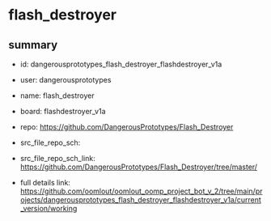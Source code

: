 # flash_destroyer
 
## summary 
* id: dangerousprototypes_flash_destroyer_flashdestroyer_v1a
* user: dangerousprototypes
* name: flash_destroyer
* board: flashdestroyer_v1a
* repo: https://github.com/DangerousPrototypes/Flash_Destroyer



* src_file_repo_sch: 
* src_file_repo_sch_link: https://github.com/DangerousPrototypes/Flash_Destroyer/tree/master/
* full details link: https://github.com/oomlout/oomlout_oomp_project_bot_v_2/tree/main/projects/dangerousprototypes_flash_destroyer_flashdestroyer_v1a/current_version/working  






